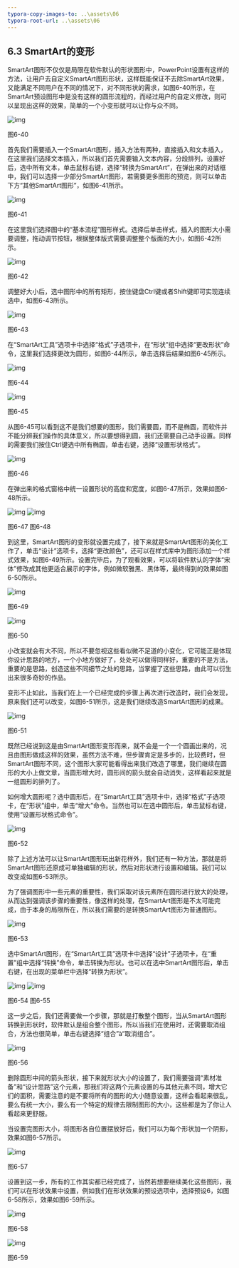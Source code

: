 ```yaml
---
typora-copy-images-to: ..\assets\06
typora-root-url: ..\assets\06
---
```


## **6.3  SmartArt**的变形

SmartArt图形不仅仅是局限在软件默认的形状图形中，PowerPoint设置有这样的方法，让用户去自定义SmartArt图形形状，这样既能保证不去除SmartArt效果，又能满足不同用户在不同的情况下，对不同形状的需求，如图6-40所示，在SmartArt预设图形中是没有这样的圆形流程的，而经过用户的自定义修改，则可以呈现出这样的效果，简单的一个小变形就可以让你与众不同。

![img](/../../第六章特立独行.files/image115.jpg)

图6-40

首先我们需要插入一个SmartArt图形，插入方法有两种，直接插入和文本插入，在这里我们选择文本插入，所以我们首先需要输入文本内容，分段排列，设置好后，选中所有文本，单击鼠标右键，选择“转换为SmartArt”，在弹出来的对话框中，我们可以选择一少部分SmartArt图形，若需要更多图形的预览，则可以单击下方“其他SmartArt图形”，如图6-41所示。

![img](/../../第六章特立独行.files/image116.jpg)

图6-41

在这里我们选择图中的“基本流程”图形样式。选择后单击样式，插入的图形大小需要调整，拖动调节按钮，根据整体版式需要调整整个版面的大小，如图6-42所示。

![img](/../../第六章特立独行.files/image117.jpg)

图6-42

调整好大小后，选中图形中的所有矩形，按住键盘Ctrl键或者Shift键即可实现连续选中，如图6-43所示。

![img](/../../第六章特立独行.files/image118.jpg)

图6-43

在“SmartArt工具”选项卡中选择“格式”子选项卡，在“形状”组中选择“更改形状”命令，这里我们选择更改为圆形，如图6-44所示，单击选择后结果如图6-45所示。

![img](/../../第六章特立独行.files/image119.png)

图6-44

![img](/../../第六章特立独行.files/image120.jpg)

图6-45

从图6-45可以看到这不是我们想要的图形，我们需要圆，而不是椭圆，而软件并不能分辨我们操作的具体意义，所以要想得到圆，我们还需要自己动手设置。同样的需要我们按住Ctrl键选中所有椭圆，单击右键，选择“设置形状格式”。

![img](/../../第六章特立独行.files/image121.jpg)

图6-46

在弹出来的格式窗格中统一设置形状的高度和宽度，如图6-47所示，效果如图6-48所示。

![img](/../../第六章特立独行.files/image122.jpg)  ![img](/../../第六章特立独行.files/image123.jpg)

图6-47                                  图6-48

到这里，SmartArt图形的变形就设置完成了，接下来就是SmartArt图形的美化工作了，单击“设计”选项卡，选择“更改颜色”，还可以在样式库中为图形添加一个样式效果，如图6-49所示。设置完毕后，为了观看效果，可以将软件默认的字体“宋体”修改成其他更适合展示的字体，例如微软雅黑、黑体等，最终得到的效果如图6-50所示。

![img](/../../第六章特立独行.files/image124.png)

图6-49

![img](/../../第六章特立独行.files/image125.jpg)

图6-50

小改变就会有大不同，所以不要忽视这些看似微不足道的小变化，它可能正是体现你设计思路的地方，一个小地方做好了，处处可以做得同样好，重要的不是方法，重要的是思路，创造这些不同细节之处的思路，当掌握了这些思路，由此可以衍生出来很多奇妙的作品。

变形不止如此，当我们在上一个已经完成的步骤上再次进行改造时，我们会发现，原来我们还可以改变，如图6-51所示，这是我们继续改造SmartArt图形的成果。

![img](/../../第六章特立独行.files/image126.jpg)

图6-51

既然已经说到这是由SmartArt图形变形而来，就不会是一个一个圆画出来的，况且由图形做成这样的效果，虽然方法不难，但步骤肯定是多步的，比较费时，但SmartArt图形不同，这个图形大家可能看得出来我们改造了哪里，我们继续在圆形的大小上做文章，当圆形增大时，圆形间的箭头就会自动消失，这样看起来就是一组圆形的排列了。

如何增大圆形呢？选中圆形后，在“SmartArt工具”选项卡中，选择“格式”子选项卡，在“形状”组中，单击“增大”命令。当然也可以在选中圆形后，单击鼠标右键，使用“设置形状格式命令”。

![img](/../../第六章特立独行.files/image127.jpg)

图6-52

除了上述方法可以让SmartArt图形玩出新花样外，我们还有一种方法，那就是将SmartArt图形还原成可单独编辑的形状，然后对形状进行设置和编辑。我们可以改变成如图6-53所示。

为了强调图形中一些元素的重要性，我们采取对该元素所在圆形进行放大的处理，从而达到强调该步骤的重要性，像这样的处理，在SmartArt图形是不太可能完成，由于本身的局限所在，所以我们需要的是转换SmartArt图形为普通图形。

![img](/../../第六章特立独行.files/image128.jpg)

图6-53

选中SmartArt图形，在“SmartArt工具”选项卡中选择“设计”子选项卡，在“重置”组中选择“转换”命令，单击转换为形状。也可以在选中SmartArt图形后，单击右键，在出现的菜单栏中选择“转换为形状”。

![img](/../../第六章特立独行.files/image129.png)             ![img](/../../第六章特立独行.files/image130.jpg)

图6-54                   图6-55        

这一步之后，我们还需要做一个步骤，那就是打散整个图形，当从SmartArt图形转换到形状时，软件默认是组合整个图形，所以当我们在使用时，还需要取消组合，方法也很简单，单击右键选择“组合”à“取消组合”。

![img](/../../第六章特立独行.files/image131.jpg)

图6-56

删除圆形中间的箭头形状，接下来就形状大小的设置了，我们需要强调“素材准备”和“设计思路”这个元素，那我们将这两个元素设置的与其他元素不同，增大它们的面积，需要注意的是不要将所有的图形的大小随意设置，这样会看起来很乱，要么有统一大小，要么有一个特定的规律去限制图形的大小，这些都是为了你让人看起来更舒服。

当设置完图形大小，将图形各自位置摆放好后，我们可以为每个形状加一个阴影，效果如图6-57所示。

![img](/../../第六章特立独行.files/image132.jpg)

图6-57

设置到这一步，所有的工作其实都已经完成了，当然若想要继续美化这些图形，我们可以在形状效果中设置，例如我们在形状效果的预设选项中，选择预设6，如图6-58所示，效果如图6-59所示。

![img](/../../第六章特立独行.files/image133.jpg)

图6-58

![img](/../../第六章特立独行.files/image134.jpg)

图6-59